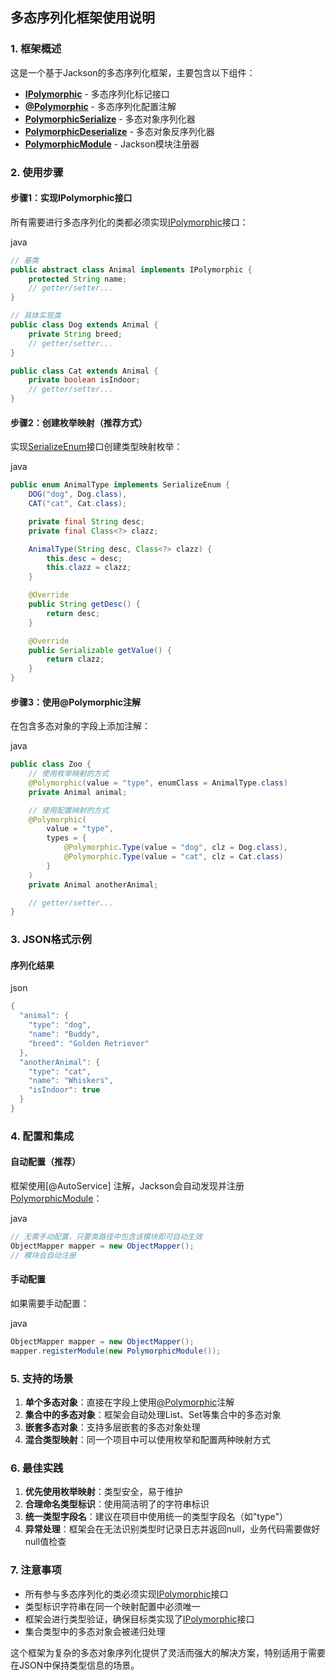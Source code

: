 ## 多态序列化框架使用说明

### 1. 框架概述

这是一个基于Jackson的多态序列化框架，主要包含以下组件：

- **[IPolymorphic](src/main/java/dev/dong4j/zeka/kernel/common/jackson/IPolymorphic.java#L26-L28)** - 多态序列化标记接口
- **[@Polymorphic](src/main/java/dev/dong4j/zeka/kernel/common/jackson/Polymorphic.java#L32-L113)** - 多态序列化配置注解
- **[PolymorphicSerialize](src/main/java/dev/dong4j/zeka/kernel/common/jackson/serialize/PolymorphicSerialize.java#L45-L177)** - 多态对象序列化器
- **[PolymorphicDeserialize](src/main/java/dev/dong4j/zeka/kernel/common/jackson/serialize/PolymorphicDeserialize.java#L50-L194)** -
  多态对象反序列化器
- **[PolymorphicModule](src/main/java/dev/dong4j/zeka/kernel/common/jackson/serialize/PolymorphicModule.java#L31-L51)** - Jackson模块注册器

### 2. 使用步骤

#### 步骤1：实现IPolymorphic接口

所有需要进行多态序列化的类都必须实现[IPolymorphic](src/main/java/dev/dong4j/zeka/kernel/common/jackson/IPolymorphic.java#L26-L28)接口：

java

```java
// 基类
public abstract class Animal implements IPolymorphic {
    protected String name;
    // getter/setter...
}

// 具体实现类
public class Dog extends Animal {
    private String breed;
    // getter/setter...
}

public class Cat extends Animal {
    private boolean isIndoor;
    // getter/setter...
}
```

#### 步骤2：创建枚举映射（推荐方式）

实现[SerializeEnum](src/main/java/dev/dong4j/zeka/kernel/common/enums/SerializeEnum.java#L32-L170)接口创建类型映射枚举：

java

```java
public enum AnimalType implements SerializeEnum {
    DOG("dog", Dog.class),
    CAT("cat", Cat.class);

    private final String desc;
    private final Class<?> clazz;

    AnimalType(String desc, Class<?> clazz) {
        this.desc = desc;
        this.clazz = clazz;
    }

    @Override
    public String getDesc() {
        return desc;
    }

    @Override
    public Serializable getValue() {
        return clazz;
    }
}
```

#### 步骤3：使用@Polymorphic注解

在包含多态对象的字段上添加注解：

java

```java
public class Zoo {
    // 使用枚举映射的方式
    @Polymorphic(value = "type", enumClass = AnimalType.class)
    private Animal animal;

    // 使用配置映射的方式
    @Polymorphic(
        value = "type",
        types = {
            @Polymorphic.Type(value = "dog", clz = Dog.class),
            @Polymorphic.Type(value = "cat", clz = Cat.class)
        }
    )
    private Animal anotherAnimal;

    // getter/setter...
}
```

### 3. JSON格式示例

#### 序列化结果

json

```java
{
  "animal": {
    "type": "dog",
    "name": "Buddy",
    "breed": "Golden Retriever"
  },
  "anotherAnimal": {
    "type": "cat",
    "name": "Whiskers",
    "isIndoor": true
  }
}
```

### 4. 配置和集成

#### 自动配置（推荐）

框架使用[@AutoService]
注解，Jackson会自动发现并注册[PolymorphicModule](src/main/java/dev/dong4j/zeka/kernel/common/jackson/serialize/PolymorphicModule.java#L31-L51)：

java

```java
// 无需手动配置，只要类路径中包含该模块即可自动生效
ObjectMapper mapper = new ObjectMapper();
// 模块会自动注册
```

#### 手动配置

如果需要手动配置：

java

```java
ObjectMapper mapper = new ObjectMapper();
mapper.registerModule(new PolymorphicModule());
```

### 5. 支持的场景

1. **单个多态对象**：直接在字段上使用[@Polymorphic](src/main/java/dev/dong4j/zeka/kernel/common/jackson/Polymorphic.java#L32-L113)注解
2. **集合中的多态对象**：框架会自动处理List、Set等集合中的多态对象
3. **嵌套多态对象**：支持多层嵌套的多态对象处理
4. **混合类型映射**：同一个项目中可以使用枚举和配置两种映射方式

### 6. 最佳实践

1. **优先使用枚举映射**：类型安全，易于维护
2. **合理命名类型标识**：使用简洁明了的字符串标识
3. **统一类型字段名**：建议在项目中使用统一的类型字段名（如"type"）
4. **异常处理**：框架会在无法识别类型时记录日志并返回null，业务代码需要做好null值检查

### 7. 注意事项

- 所有参与多态序列化的类必须实现[IPolymorphic](src/main/java/dev/dong4j/zeka/kernel/common/jackson/IPolymorphic.java#L26-L28)接口
- 类型标识字符串在同一个映射配置中必须唯一
- 框架会进行类型验证，确保目标类实现了[IPolymorphic](src/main/java/dev/dong4j/zeka/kernel/common/jackson/IPolymorphic.java#L26-L28)接口
- 集合类型中的多态对象会被递归处理

这个框架为复杂的多态对象序列化提供了灵活而强大的解决方案，特别适用于需要在JSON中保持类型信息的场景。
